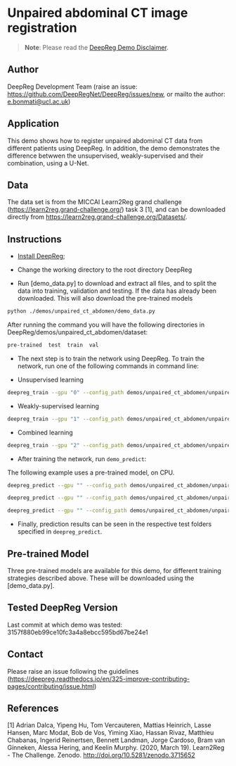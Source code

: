 # Unpaired abdominal CT image registration

> **Note**: Please read the
> [DeepReg Demo Disclaimer](introduction.html#demo-disclaimer).

## Author

DeepReg Development Team (raise an issue:
https://github.com/DeepRegNet/DeepReg/issues/new, or mailto the author:
e.bonmati@ucl.ac.uk)

## Application

This demo shows how to register unpaired abdominal CT data from different patients using
DeepReg. In addition, the demo demonstrates the difference betwwen the unsupervised,
weakly-supervised and their combination, using a U-Net.

## Data

The data set is from the MICCAI Learn2Reg grand challenge
(https://learn2reg.grand-challenge.org/) task 3 [1], and can be downloaded directly from
https://learn2reg.grand-challenge.org/Datasets/.

## Instructions

- [Install DeepReg](https://deepreg.readthedocs.io/en/latest/getting_started/install.html);

- Change the working directory to the root directory DeepReg

- Run [demo_data.py] to download and extract all files, and to split the data into
  training, validation and testing. If the data has already been downloaded. This will
  also download the pre-trained models

```bash
python ./demos/unpaired_ct_abdomen/demo_data.py
```

After running the command you will have the following directories in
DeepReg/demos/unpaired_ct_abdomen/dataset:

```bash
pre-trained  test  train  val
```

- The next step is to train the network using DeepReg. To train the network, run one of
  the following commands in command line:

- Unsupervised learning

```bash
deepreg_train --gpu "0" --config_path demos/unpaired_ct_abdomen/unpaired_ct_abdomen_unsup.yaml --log_dir unpaired_ct_abdomen_unsup
```

- Weakly-supervised learning

```bash
deepreg_train --gpu "1" --config_path demos/unpaired_ct_abdomen/unpaired_ct_abdomen_weakly.yaml --log_dir unpaired_ct_abdomen_weakly
```

- Combined learning

```bash
deepreg_train --gpu "2" --config_path demos/unpaired_ct_abdomen/unpaired_ct_abdomen_comb.yaml --log_dir unpaired_ct_abdomen_comb
```

- After training the network, run `demo_predict`:

The following example uses a pre-trained model, on CPU.

```bash
deepreg_predict --gpu "" --config_path demos/unpaired_ct_abdomen/unpaired_ct_abdomen_unsup.yaml --ckpt_path demos/unpaired_ct_abdomen/dataset/pre-trained/unsup/weights-epoch5000.ckpt --log_dir unpaired_ct_abdomen_unsup --save_png --mode test
```

```bash
deepreg_predict --gpu "" --config_path demos/unpaired_ct_abdomen/unpaired_ct_abdomen_weakly.yaml --ckpt_path demos/unpaired_ct_abdomen/dataset/pre-trained/weakly/weights-epoch2250.ckpt --log_dir unpaired_ct_abdomen_weakly --save_png --mode test
```

```bash
deepreg_predict --gpu "" --config_path demos/unpaired_ct_abdomen/unpaired_ct_abdomen_comb.yaml --ckpt_path demos/unpaired_ct_abdomen/dataset/pre-trained/comb/weights-epoch2000.ckpt --log_dir unpaired_ct_abdomen_comb --save_png --mode test
```

- Finally, prediction results can be seen in the respective test folders specified in
  `deepreg_predict`.

## Pre-trained Model

Three pre-trained models are available for this demo, for different training strategies
described above. These will be downloaded using the [demo_data.py].

## Tested DeepReg Version

Last commit at which demo was tested: 3157f880eb99ce10fc3a4a8ebcc595bd67be24e1

## Contact

Please raise an issue following the guidelines
(https://deepreg.readthedocs.io/en/325-improve-contributing-pages/contributing/issue.html)

## References

[1] Adrian Dalca, Yipeng Hu, Tom Vercauteren, Mattias Heinrich, Lasse Hansen, Marc
Modat, Bob de Vos, Yiming Xiao, Hassan Rivaz, Matthieu Chabanas, Ingerid Reinertsen,
Bennett Landman, Jorge Cardoso, Bram van Ginneken, Alessa Hering, and Keelin Murphy.
(2020, March 19). Learn2Reg - The Challenge. Zenodo.
http://doi.org/10.5281/zenodo.3715652
